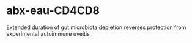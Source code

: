 # abx-eau-CD4CD8
Extended duration of gut microbiota depletion reverses protection from experimental autoimmune uveitis
